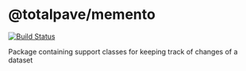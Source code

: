 
# @totalpave/memento

[![Build Status](https://travis-ci.org/totalpave/memento.svg?branch=master)](https://travis-ci.org/totalpave/memento)

Package containing support classes for keeping track of changes of a dataset


